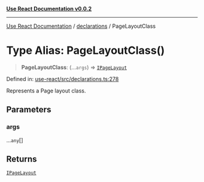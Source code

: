 [**Use React Documentation v0.0.2**](../../README.md)

***

[Use React Documentation](../../modules.md) / [declarations](../README.md) / PageLayoutClass

# Type Alias: PageLayoutClass()

> **PageLayoutClass**: (...`args`) => [`IPageLayout`](../interfaces/IPageLayout.md)

Defined in: [use-react/src/declarations.ts:278](https://github.com/stonemjs/use-react/blob/0635de04acc6b3a5c28dcf07d1e12a39a8b5e0b9/src/declarations.ts#L278)

Represents a Page layout class.

## Parameters

### args

...`any`[]

## Returns

[`IPageLayout`](../interfaces/IPageLayout.md)
